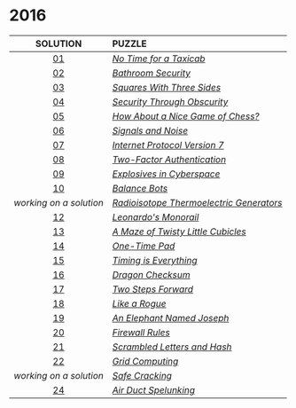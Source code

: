 # 2016

|        SOLUTION         | PUZZLE                                                                           |
|:-----------------------:|:---------------------------------------------------------------------------------|
|      [01](01.php)       | *[No Time for a Taxicab](https://adventofcode.com/2016/day/1)*                   |
|      [02](02.php)       | *[Bathroom Security](https://adventofcode.com/2016/day/2)*                       |
|      [03](03.php)       | *[Squares With Three Sides](https://adventofcode.com/2016/day/3)*                |
|      [04](04.php)       | *[Security Through Obscurity](https://adventofcode.com/2016/day/4)*              |
|      [05](05.php)       | *[How About a Nice Game of Chess?](https://adventofcode.com/2016/day/5)*         |
|      [06](06.php)       | *[Signals and Noise](https://adventofcode.com/2016/day/6)*                       |
|      [07](07.php)       | *[Internet Protocol Version 7](https://adventofcode.com/2016/day/7)*             |
|      [08](08.php)       | *[Two-Factor Authentication](https://adventofcode.com/2016/day/8)*               |
|      [09](09.php)       | *[Explosives in Cyberspace](https://adventofcode.com/2016/day/9)*                |
|      [10](10.php)       | *[Balance Bots](https://adventofcode.com/2016/day/10)*                           |
| *working on a solution* | *[Radioisotope Thermoelectric Generators](https://adventofcode.com/2016/day/11)* |
|      [12](12.php)       | *[Leonardo's Monorail](https://adventofcode.com/2016/day/12)*                    |
|      [13](13.php)       | *[A Maze of Twisty Little Cubicles](https://adventofcode.com/2016/day/13)*       |
|      [14](14.php)       | *[One-Time Pad](https://adventofcode.com/2016/day/14)*                           |
|      [15](15.php)       | *[Timing is Everything](https://adventofcode.com/2016/day/15)*                   |
|      [16](16.php)       | *[Dragon Checksum](https://adventofcode.com/2016/day/16)*                        |
|      [17](17.php)       | *[Two Steps Forward](https://adventofcode.com/2016/day/17)*                      |
|      [18](18.php)       | *[Like a Rogue](https://adventofcode.com/2016/day/18)*                           |
|      [19](19.php)       | *[An Elephant Named Joseph](https://adventofcode.com/2016/day/19)*               |
|      [20](20.php)       | *[Firewall Rules](https://adventofcode.com/2016/day/20)*                         |
|      [21](21.php)       | *[Scrambled Letters and Hash](https://adventofcode.com/2016/day/21)*             |
|      [22](22.php)       | *[Grid Computing](https://adventofcode.com/2016/day/22)*                         |
| *working on a solution* | *[Safe Cracking](https://adventofcode.com/2016/day/23)*                          |
|      [24](24.php)       | *[Air Duct Spelunking](https://adventofcode.com/2016/day/24)*                    |
